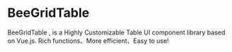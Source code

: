 # BeeGridTable
BeeGridTable , is a Highly Customizable Table UI component library based on Vue.js. Rich functions、More efficient、Easy to use!

